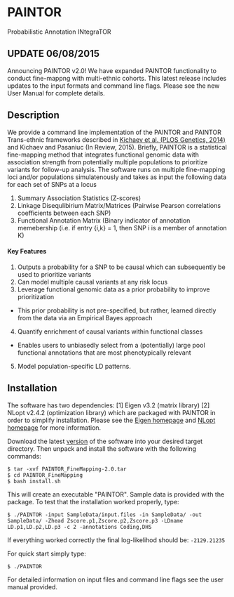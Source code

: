 # PAINTOR
Probabilistic Annotation INtegraTOR

## UPDATE 06/08/2015
Announcing PAINTOR v2.0! We have expanded PAINTOR functionality to conduct fine-mappng with multi-ethnic cohorts. This latest release includes updates to the input formats and command line flags. Please see the new User Manual for complete details.  

## Description

We provide a command line implementation of the PAINTOR and PAINTOR Trans-ethnic frameworks described in [Kichaev et al. (PLOS Genetics, 2014)](http://www.plosgenetics.org/article/info%3Adoi%2F10.1371%2Fjournal.pgen.1004722) and Kichaev and Pasaniuc (In Review, 2015). Briefly, PAINTOR is a statistical fine-mapping method that integrates functional genomic data with association strength from potentially multiple populations to prioritize variants for follow-up analysis. The software runs on multiple fine-mapping loci and/or populations simulatenously and takes as input the following data for each set of SNPs at a locus


1. Summary Association Statistics (Z-scores)
2. Linkage Disequlibirium Matrix/Matrices (Pairwise Pearson correlations coefficients between each SNP)
3. Functional Annotation Matrix (Binary indicator of annotation memebership (i.e. if entry {i,k} = 1, then SNP i is a member of annotation K)

#### Key Features

1. Outputs a probability for a SNP to be causal which can subsequently be used to prioritize variants
2. Can model multiple causal variants at any risk locus
3. Leverage functional genomic data as a prior probability to improve prioritization
  - This prior probability is not pre-specified, but rather, learned directly from the data via an Empirical Bayes approach
4. Quantify enrichment of causal variants within functional classes
  - Enables users to unbiasedly select from a (potentially) large pool functional annotations that are most phenotypically relevant
5. Model population-specific LD patterns. 

## Installation
The software has two dependencies: [1] Eigen v3.2 (matrix library) [2] NLopt v2.4.2 (optimization library) which are packaged with PAINTOR in order to simplify installation. Please see the [Eigen homepage](http://eigen.tuxfamily.org/index.php?title=Main_Page) and [NLopt homepage](http://ab-initio.mit.edu/wiki/index.php/NLopt) for more information.

Download the latest [version](https://github.com/gkichaev/PAINTOR_FineMapping/releases) of the software into your desired target directory. Then unpack and install the software with the following commands:

`$ tar -xvf PAINTOR_FineMapping-2.0.tar`  
`$ cd PAINTOR_FineMapping`  
`$ bash install.sh`  

This will create an executable "PAINTOR". Sample data is provided with the package. To test that the installation worked properly, type:

`$ ./PAINTOR -input SampleData/input.files -in SampleData/ -out SampleData/ -Zhead Zscore.p1,Zscore.p2,Zscore.p3 -LDname LD.p1,LD.p2,LD.p3 -c 2 -annotations Coding,DHS`

If everything worked correctly the final log-likelihod should be: `-2129.21235`

For quick start simply type:

`$ ./PAINTOR` 

For detailed information on input files and command line flags see the user manual provided.

